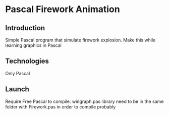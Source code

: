 # Pascal Firework Animation
## Introduction
Simple Pascal program that simulate firework explosion. Make this while learning graphics in Pascal
## Technologies
Only Pascal
## Launch
Require Free Pascal to compile. wingraph.pas library need to be in the same folder with Firework.pas in order to compile probably
